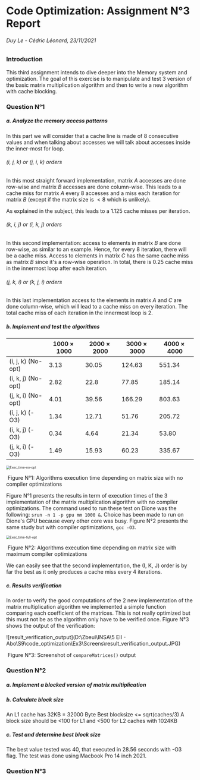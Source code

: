 # Code Optimization: Assignment N°3 Report

###### Duy Le - Cédric Léonard, 23/11/2021

### Introduction

This third assignment intends to dive deeper into the Memory system and optimization. The goal of this exercise is to manipulate and test 3 version of the basic matrix multiplication algorithm and then to write a new algorithm with cache blocking.

### Question N°1

##### a. Analyze the memory access patterns

In this part we will consider that a cache line is made of 8 consecutive values and when talking about accesses we will talk about accesses inside the inner-most for loop.

###### (i, j, k) or (j, i, k) orders

In this most straight forward implementation, matrix $A$ accesses are done row-wise and matrix $B$ accesses are done column-wise. This leads to a cache miss for matrix $A$ every 8 accesses and a miss each iteration for matrix $B$ (except if the matrix size is $< 8$ which is unlikely).

As explained in the subject, this leads to a $1.125$ cache misses per iteration.

###### (k, i, j) or (i, k, j) orders

In this second implementation: access to elements in matrix $B$ are done row-wise, as similar to an example. Hence, for every 8 iteration, there will be a cache miss. Access to elements in matrix $C$ has the same cache miss as matrix $B$ since it's a row-wise operation. 
In total, there is $0.25$ cache miss in the innermost loop after each iteration.

###### (j, k, i) or (k, j, i) orders

In this last implementation access to the elements in matrix $A$ and $C$ are done column-wise, which will lead to a cache miss on every iteration. The total cache miss of each iteration in the innermost loop is $2$.

##### b. Implement and test the algorithms

|                    | $1000 \times 1000$ | $2000 \times 2000$ | $3000 \times 3000$ | $4000 \times 4000$ |
| ------------------ | ------------------ | ------------------ | ------------------ | ------------------ |
| (i, j, k) (No-opt) | 3.13               | 30.05              | 124.63             | 551.34             |
| (i, k, j) (No-opt) | 2.82               | 22.8               | 77.85              | 185.14             |
| (j, k, i) (No-opt) | 4.01               | 39.56              | 166.29             | 803.63             |
| (i, j, k) (-O3)    | 1.34               | 12.71              | 51.76              | 205.72             |
| (i, k, j) (-O3)    | 0.34               | 4.64               | 21.34              | 53.80              |
| (j, k, i) (-O3)    | 1.49               | 15.93              | 60.23              | 335.67             |

<img src="D:\Zbeul\INSA\5 EII - Abo\S9\code_optimization\Ex3\Screens\Exec_time-no-opt.JPG" alt="Exec_time-no-opt" style="zoom:60%;" />

​				Figure N°1: Algorithms execution time depending on matrix size with no compiler optimizations

Figure N°1 presents the results in term of execution times of the 3 implementation of the matrix multiplication algorithm with no compiler optimizations. The command used to run these test on Dione was the following: `srun -n 1 -p gpu mm 1000 &`. Choice has been made to run on Dione's GPU because every other core was busy. Figure N°2 presents the same study but with compiler optimizations, `gcc -O3`.

<img src="D:\Zbeul\INSA\5 EII - Abo\S9\code_optimization\Ex3\Screens\Exec_time-full-opt.JPG" alt="Exec_time-full-opt" style="zoom:60%;" />

​		Figure N°2: Algorithms execution time depending on matrix size with maximum compiler optimizations

We can easily see that the second implementation, the (I, K, J) order is by far the best as it only produces a cache miss every $4$ iterations.

##### c. Results verification

In order to verify the good computations of the 2 new implementation of the matrix multiplication algorithm we implemented a simple function comparing each coefficient of the matrices. This is not really optimized but this must not be as the algorithm only have to be verified once. Figure N°3 shows the output of the verification:

![result_verification_output](D:\Zbeul\INSA\5 EII - Abo\S9\code_optimization\Ex3\Screens\result_verification_output.JPG)

​					Figure N°3: Screenshot of `compareMatrices()` output

### Question N°2

##### a. Implement a blocked version of matrix multiplication

##### b. Calculate block size

An L1 cache has 32KB = 32000 Byte 
Best blocksize <= sqrt(caches/3)
A block size should be <100 for L1 and <500 for L2 caches with 1024KB

##### c. Test and determine best block size
The best value tested was 40, that executed in 28.56 seconds with -O3 flag. The test was done 
using Macbook Pro 14 inch 2021.

### Question N°3

